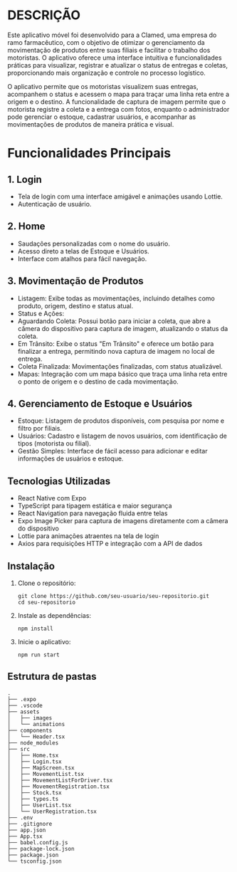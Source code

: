 # DESCRIÇÃO 

Este aplicativo móvel foi desenvolvido para a Clamed, uma empresa do ramo farmacêutico, com o objetivo de otimizar o gerenciamento da movimentação de produtos entre suas filiais e facilitar o trabalho dos motoristas. O aplicativo oferece uma interface intuitiva e funcionalidades práticas para visualizar, registrar e atualizar o status de entregas e coletas, proporcionando mais organização e controle no processo logístico.

O aplicativo permite que os motoristas visualizem suas entregas, acompanhem o status e acessem o mapa para traçar uma linha reta entre a origem e o destino. A funcionalidade de captura de imagem permite que o motorista registre a coleta e a entrega com fotos, enquanto o administrador pode gerenciar o estoque, cadastrar usuários, e acompanhar as movimentações de produtos de maneira prática e visual.

# Funcionalidades Principais
## 1. Login
- Tela de login com uma interface amigável e animações usando Lottie.
- Autenticação de usuário.
  
## 2. Home
- Saudações personalizadas com o nome do usuário.
- Acesso direto a telas de Estoque e Usuários.
- Interface com atalhos para fácil navegação.

## 3. Movimentação de Produtos
- Listagem: Exibe todas as movimentações, incluindo detalhes como produto, origem, destino e status atual.
- Status e Ações:
 - Aguardando Coleta: Possui botão para iniciar a coleta, que abre a câmera do dispositivo para captura de imagem, atualizando o status da coleta.
 - Em Trânsito: Exibe o status "Em Trânsito" e oferece um botão para finalizar a entrega, permitindo nova captura de imagem no local de entrega.
 - Coleta Finalizada: Movimentações finalizadas, com status atualizável.
 - Mapas: Integração com um mapa básico que traça uma linha reta entre o ponto de origem e o destino de cada movimentação.
## 4. Gerenciamento de Estoque e Usuários
- Estoque: Listagem de produtos disponíveis, com pesquisa por nome e filtro por filiais.
- Usuários: Cadastro e listagem de novos usuários, com identificação de tipos (motorista ou filial).
- Gestão Simples: Interface de fácil acesso para adicionar e editar informações de usuários e estoque.


## Tecnologias Utilizadas
- React Native com Expo
- TypeScript para tipagem estática e maior segurança
- React Navigation para navegação fluida entre telas
- Expo Image Picker para captura de imagens diretamente com a câmera do dispositivo
- Lottie para animações atraentes na tela de login
- Axios para requisições HTTP e integração com a API de dados

## Instalação
1. Clone o repositório:
   
   ```
   git clone https://github.com/seu-usuario/seu-repositorio.git
   cd seu-repositorio
   ```
2. Instale as dependências:
   
   ```
   npm install
   ```
3. Inicie o aplicativo:
   
   ```
   npm run start
   ```

## Estrutura de pastas
```
.
├── .expo
├── .vscode
├── assets
│   ├── images
│   └── animations
├── components
│   └── Header.tsx
├── node_modules
├── src
│   ├── Home.tsx
│   ├── Login.tsx
│   ├── MapScreen.tsx
│   ├── MovementList.tsx
│   ├── MovementListForDriver.tsx
│   ├── MovementRegistration.tsx
│   ├── Stock.tsx
│   ├── types.ts
│   ├── UserList.tsx
│   └── UserRegistration.tsx
├── .env
├── .gitignore
├── app.json
├── App.tsx
├── babel.config.js
├── package-lock.json
├── package.json
└── tsconfig.json
```
   
   
   
